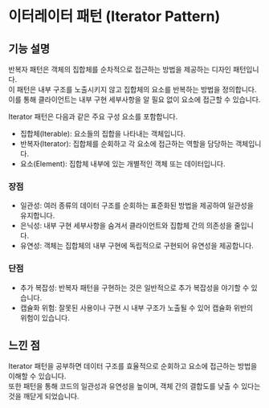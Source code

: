 # 이터레이터 패턴 (Iterator Pattern)

## 기능 설명  
 반복자 패턴은 객체의 집합체를 순차적으로 접근하는 방법을 제공하는 디자인 패턴입니다.  
이 패턴은 내부 구조를 노출시키지 않고 집합체의 요소를 반복하는 방법을 정의합니다. 이를 통해 클라이언트는 내부 구현 세부사항을 알 필요 없이 요소에 접근할 수 있습니다.

Iterator 패턴은 다음과 같은 주요 구성 요소를 포함합니다.

* 집합체(Iterable): 요소들의 집합을 나타내는 객체입니다.
* 반복자(Iterator): 집합체를 순회하고 각 요소에 접근하는 역할을 담당하는 객체입니다.
* 요소(Element): 집합체 내부에 있는 개별적인 객체 또는 데이터입니다.

### 장점   
* 일관성: 여러 종류의 데이터 구조를 순회하는 표준화된 방법을 제공하여 일관성을 유지합니다.     
* 은닉성: 내부 구현 세부사항을 숨겨서 클라이언트와 집합체 간의 의존성을 줄입니다.     
* 유연성: 객체는 집합체의 내부 구현에 독립적으로 구현되어 유연성을 제공합니다.     

### 단점   
* 추가 복잡성: 반복자 패턴을 구현하는 것은 일반적으로 추가 복잡성을 야기할 수 있습니다.     
* 캡슐화 위험: 잘못된 사용이나 구현 시 내부 구조가 노출될 수 있어 캡슐화 위반의 위험이 있습니다.     

## 느낀 점
 Iterator 패턴을 공부하면 데이터 구조를 효율적으로 순회하고 요소에 접근하는 방법을 이해할 수 있습니다.    
또한 패턴을 통해 코드의 일관성과 유연성을 높이며, 객체 간의 결합도를 낮출 수 있다는 것을 깨닫게 되었습니다.